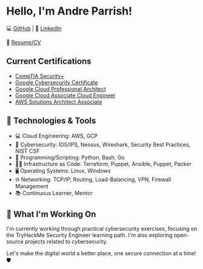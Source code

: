 <h1>Hello, I'm Andre Parrish!</h1> 

💻 [GitHub](https://github.com/andreparrish/andreparrish) | 💼 [LinkedIn](https://www.linkedin.com/in/andre-parrish/)

📜 [Resume/CV](https://github.com/andreparrish/andreparrish/blob/main/resume%20-Andre_Parrish-CyberSecurityEng.pdf)

## Current Certifications

- [CompTIA Security+](https://github.com/andreparrish/andreparrish/blob/main/CompTIA%20Security%2B%20ce%20certificate.pdf)
- [Google Cybersecurity Certificate](https://github.com/andreparrish/andreparrish/blob/main/Coursera-Google%20Cybersecurity.pdf)
- [Google Cloud Professional Architect](https://github.com/andreparrish/andreparrish/blob/main/Andre_Parrish-GCP-ProfessionalCloudArchitect.pdf)
- [Google Cloud Associate Cloud Engineer](https://github.com/andreparrish/andreparrish/blob/main/Andre_Parrish-GCP-AssociateCloudEngineer.pdf)
- [AWS Solutions Architect Associate](https://github.com/andreparrish/andreparrish/blob/main/AWS%20Certified%20Solutions%20Architect%20-%20Associate%20certificate.pdf)

## 🔧 Technologies & Tools

- 💻 Cloud Engineering: AWS, GCP
- 🔐 Cybersecurity: IDS/IPS, Nessus, Wireshark, Security Best Practices, NIST CSF
- 🐍 Programming/Scripting: Python, Bash, Go
- 👷‍♂️ Infrastructure as Code: Terraform, Puppet, Ansible, Puppet, Packer
- 🖥️ Operating Systems: Linux, Windows
- 🌐 Networking: TCP/IP, Routing, Load-Balancing, VPN, Firewall Management
- 📚 Continuous Learner, Mentor

## 🚀 What I'm Working On

I'm currently working through practical cybersecurity exercises, focusing on the TryHackMe Security Engineer learning path. I'm also exploring open-source projects related to cybersecurity.


Let's make the digital world a better place, one secure connection at a time! 🛡️

